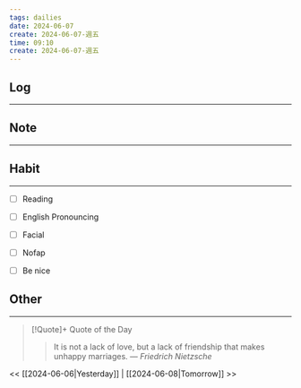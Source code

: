 ```yaml
---
tags: dailies  
date: 2024-06-07
create: 2024-06-07-週五
time: 09:10
create: 2024-06-07-週五
---
```


## Log
---


## Note
---


## Habit
---
- [ ] Reading
- [ ] English Pronouncing
- [ ] Facial
- [ ] Nofap
- [ ] Be nice


## Other
---

> [!Quote]+ Quote of the Day
> > It is not a lack of love, but a lack of friendship that makes unhappy marriages.
> — <cite>Friedrich Nietzsche</cite>

<< [[2024-06-06|Yesterday]] | [[2024-06-08|Tomorrow]] >>